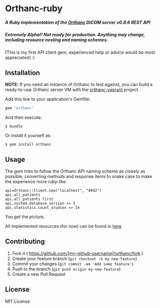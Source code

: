 # Orthanc-ruby

##### A Ruby implementation of the [Orthanc](http://orthanc-server.com) DICOM server v0.8.6 REST API

##### Extremely Alpha!! Not ready for production. Anything may change, including resource nesting and naming schemes.

(This is my first API client gem, experienced help or advice would be most appreciated) :)

## Installation

**NOTE:** If you need an instance of Orthanc to test against, you can build a ready-to-use Orthanc server VM with the [orthanc-vagrant](https://github.com/chafey/orthanc-vagrant) project.

Add this line to your application's Gemfile:

```ruby
gem 'orthanc'
```

And then execute:

    $ bundle

Or install it yourself as:

    $ gem install orthanc

## Usage
The gem tries to follow the Orthanc API naming scheme as closely as possible, converting methods and response items to snake case to make the experience more ruby-like.

    api=Orthanc::Client.new("localhost", "8042")
    api.all_patients
    api.all_patients.first
    api.system.database_version => 5
    api.statistics.count_studies => 14

You get the picture. 

All implemented resources (for now) can be found in [here](http://www.rubydoc.info/github/simonmd/orthanc-ruby/master/Orthanc/Client)


## Contributing

1. Fork it ( https://github.com/[my-github-username]/orthanc/fork )
2. Create your feature branch (`git checkout -b my-new-feature`)
3. Commit your changes (`git commit -am 'Add some feature'`)
4. Push to the branch (`git push origin my-new-feature`)
5. Create a new Pull Request

## License

MIT License
